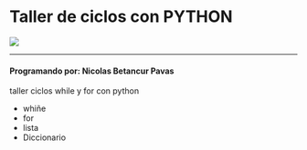 # Taller de ciclos con PYTHON
 <p aling="center">
  <img src="https://firebasestorage.googleapis.com/v0/b/pythonjuevesni.appspot.com/o/5848152fcef1014c0b5e4967.png?alt=media&token=af74b552-d942-43a3-a2bb-e7ff935ffba4" >
  </p>
  
 ***
 
 #### Programando por: Nicolas Betancur Pavas 
  taller ciclos while y for con python 
  - whiñe
  - for
  - lista 
  - Diccionario
 
